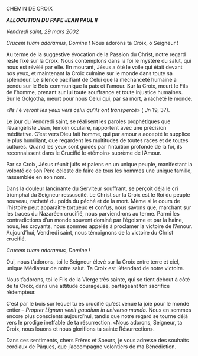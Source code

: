 CHEMIN DE CROIX

***ALLOCUTION DU PAPE JEAN PAUL II***

*Vendredi saint, 29 mars 2002*

*Crucem tuam adoramus, Domine !* Nous adorons ta Croix, o Seigneur !

Au terme de la suggestive évocation de la Passion du Christ, notre regard reste fixé sur la Croix. Nous contemplons dans la foi le mystère du salut, qui nous est révélé par elle. En mourant, Jésus a ôté le voile qui était devant nos yeux, et maintenant la Croix culmine sur le monde dans toute sa splendeur. Le silence pacifiant de Celui que la méchanceté humaine a pendu sur le Bois communique la paix et l’amour. Sur la Croix, meurt le Fils de l’homme, prenant sur lui toute souffrance et toute injustice humaines. Sur le Golgotha, meurt pour nous Celui qui, par sa mort, a racheté le monde.

*«Ils l* è *veront les yeux vers celui qu’ils ont transpercé»* ( *Jn* 19, 37).

Le jour du Vendredi saint, se réalisent les paroles prophétiques que l’évangéliste Jean, témoin oculaire, rapportent avec une précision méditative. C’est vers Dieu fait homme, qui par amour a accepté le supplice le plus humiliant, que regardent les multitudes de toutes races et de toutes cultures. Quand les yeux sont guidés par l’intuition profonde de la foi, ils reconnaissent dans le Crucifié le «témoin» suprème de l’Amour.

Par sa Croix, Jésus réunit juifs et paiens en un unique peuple, manifestant la volonté de son Père céleste de faire de tous les hommes une unique famille, rassemblée en son nom.

Dans la douleur lancinante du Serviteur souffrant, se perçoit déjà le cri triomphal du Seigneur ressuscité. Le Christ sur la Croix est le Roi du peuple nouveau, racheté du poids du péché et de la mort. Mème si le cours de l’histoire peut apparaître tortueux et confus, nous savons que, marchant sur les traces du Nazaréen crucifié, nous parviendrons au terme. Parmi les contradictions d’un monde souvent dominé par l’égoisme et par la haine, nous, les croyants, nous sommes appelés à proclamer la victoire de l’Amour. Aujourd’hui, Vendredi saint, nous témoignons de la victoire du Christ crucifié.

*Crucem tuam adoramus, Domine !*

Oui, nous t’adorons, toi le Seigneur élevé sur la Croix entre terre et ciel, unique Médiateur de notre salut. Ta Croix est l’étendard de notre victoire.

Nous t’adorons, toi le Fils de la Vierge très sainte, qui se tient debout à côté de ta Croix, dans une attitude courageuse, partageant ton sacrifice rédempteur.

C’est par le bois sur lequel tu es crucifié qu’est venue la joie pour le monde entier – *Propter Lignum venit gaudium in universo mundo.* Nous en sommes encore plus conscients aujourd’hui, tandis que notre regard se tourne déjà vers le prodige ineffable de ta résurrection. «Nous adorons, Seigneur, ta Croix, nous louons et nous glorifions ta sainte Résurrection».

Dans ces sentiments, chers Frères et Soeurs, je vous adresse des souhaits cordiaux de Pâques, que j’accompagne volontiers de ma Bénédiction.